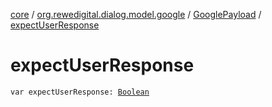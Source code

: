 [core](../../index.md) / [org.rewedigital.dialog.model.google](../index.md) / [GooglePayload](index.md) / [expectUserResponse](./expect-user-response.md)

# expectUserResponse

`var expectUserResponse: `[`Boolean`](https://kotlinlang.org/api/latest/jvm/stdlib/kotlin/-boolean/index.html)